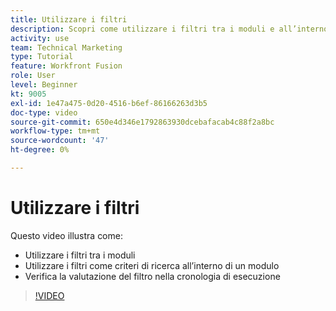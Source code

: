 ```yaml
---
title: Utilizzare i filtri
description: Scopri come utilizzare i filtri tra i moduli e all’interno di un modulo e rivedere la cronologia di esecuzione, il tutto in [!DNL Adobe Workfront Fusion].
activity: use
team: Technical Marketing
type: Tutorial
feature: Workfront Fusion
role: User
level: Beginner
kt: 9005
exl-id: 1e47a475-0d20-4516-b6ef-86166263d3b5
doc-type: video
source-git-commit: 650e4d346e1792863930dcebafacab4c88f2a8bc
workflow-type: tm+mt
source-wordcount: '47'
ht-degree: 0%

---
```


# Utilizzare i filtri

Questo video illustra come:

* Utilizzare i filtri tra i moduli
* Utilizzare i filtri come criteri di ricerca all’interno di un modulo
* Verifica la valutazione del filtro nella cronologia di esecuzione

>[!VIDEO](https://video.tv.adobe.com/v/335265/?quality=12&learn=on)
